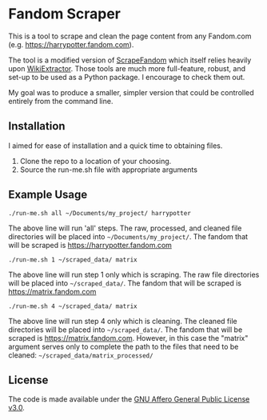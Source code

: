 # Fandom Scraper

This is a tool to scrape and clean the page content from any Fandom.com (e.g. https://harrypotter.fandom.com).

The tool is a modified version of [ScrapeFandom](https://github.com/JOHW85/ScrapeFandom/tree/main) which itself relies heavily upon [WikiExtractor](https://github.com/JOHW85/wikiextractor/tree/master). Those tools are much more full-feature, robust, and set-up to be used as a Python package. I encourage to check them out.

My goal was to produce a smaller, simpler version that could be controlled entirely from the command line.

## Installation

I aimed for ease of installation and a quick time to obtaining files.

1. Clone the repo to a location of your choosing.
2. Source the run-me.sh file with appropriate arguments

## Example Usage

`./run-me.sh all ~/Documents/my_project/ harrypotter`

The above line will run 'all' steps.  The raw, processed, and cleaned file directories will be placed into `~/Documents/my_project/`.
The fandom that will be scraped is https://harrypotter.fandom.com

`./run-me.sh 1 ~/scraped_data/ matrix`

The above line will run step 1 only which is scraping.  The raw file directories will be placed into `~/scraped_data/`.
The fandom that will be scraped is https://matrix.fandom.com

`./run-me.sh 4 ~/scraped_data/ matrix`

The above line will run step 4 only which is cleaning.  The cleaned file directories will be placed into `~/scraped_data/`.
The fandom that will be scraped is https://matrix.fandom.com.  However, in this case the "matrix" argument serves only to complete the path to the files that need to be cleaned: `~/scraped_data/matrix_processed/`  

## License
The code is made available under the [GNU Affero General Public License v3.0](LICENSE).